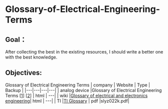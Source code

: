 # Glossary-of-Electrical-Engineering-Terms

## Goal： 

After collecting the best in the existing resources, I should write a better one with the best knowledge. 
## Objectives: 

Glossary of Electrical Engineering Terms
| company  |  Website | Type | Backup |
|---|---|---|---|
| analog device  |Glossary of Electrical Engineering Terms [[1](https://www.analog.com/en/design-center/glossary.html)] [[2](https://wiki.analog.com/university/courses/electronics/text/glossary)]                                   | html | ---|
| wiki           |[Glossary of electrical and electronics engineering](https://en.wikipedia.org/wiki/Glossary_of_electrical_and_electronics_engineering)| html | ---|
| TI             |[TI Glossary](https://www.ti.com/lit/ml/slyz022k/slyz022k.pdf?ts=1697283209844)                                                       | pdf  |slyz022k.pdf|
